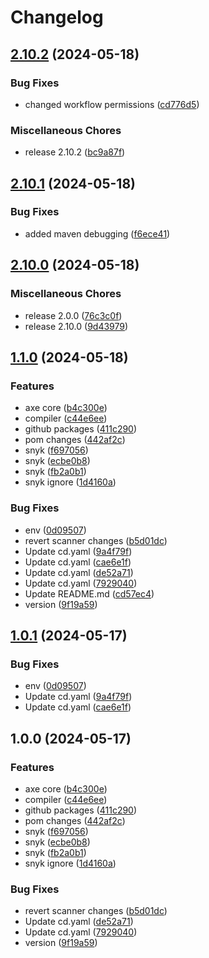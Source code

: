 # Changelog

## [2.10.2](https://github.com/dvsa/vol-accessibility-lib/compare/v2.10.1...v2.10.2) (2024-05-18)


### Bug Fixes

* changed workflow permissions ([cd776d5](https://github.com/dvsa/vol-accessibility-lib/commit/cd776d5a121fe32d76561e74a42323135f9e857d))


### Miscellaneous Chores

* release 2.10.2 ([bc9a87f](https://github.com/dvsa/vol-accessibility-lib/commit/bc9a87f49ce50c600930ac2e94c638cc8b7ce197))

## [2.10.1](https://github.com/dvsa/vol-accessibility-lib/compare/v2.10.0...v2.10.1) (2024-05-18)


### Bug Fixes

* added maven debugging ([f6ece41](https://github.com/dvsa/vol-accessibility-lib/commit/f6ece41a10916407a9fb021edb076f7f7d8b804e))

## [2.10.0](https://github.com/dvsa/vol-accessibility-lib/compare/v1.1.0...v2.10.0) (2024-05-18)


### Miscellaneous Chores

* release 2.0.0 ([76c3c0f](https://github.com/dvsa/vol-accessibility-lib/commit/76c3c0f982a6a8547a21d9cb31fb427cd0983dd7))
* release 2.10.0 ([9d43979](https://github.com/dvsa/vol-accessibility-lib/commit/9d439797a65949c2b12a3525378ade7ae447072e))

## [1.1.0](https://github.com/dvsa/vol-accessibility-lib/compare/v1.0.1...v1.1.0) (2024-05-18)


### Features

* axe core ([b4c300e](https://github.com/dvsa/vol-accessibility-lib/commit/b4c300ea36a522ef6d90fbc2332c063d62020b1c))
* compiler ([c44e6ee](https://github.com/dvsa/vol-accessibility-lib/commit/c44e6ee668ddaad23bf02b7f37665bf540e99beb))
* github packages ([411c290](https://github.com/dvsa/vol-accessibility-lib/commit/411c290ea233798573c4d27c3b07c72671bf72fb))
* pom changes ([442af2c](https://github.com/dvsa/vol-accessibility-lib/commit/442af2c7693dacea1c78f50c4b4b4687bce17ffc))
* snyk ([f697056](https://github.com/dvsa/vol-accessibility-lib/commit/f697056a07f18f78c8d2b4a1a0568d19abf432b9))
* snyk ([ecbe0b8](https://github.com/dvsa/vol-accessibility-lib/commit/ecbe0b87e823375d973723a544bdf17ba26f21e6))
* snyk ([fb2a0b1](https://github.com/dvsa/vol-accessibility-lib/commit/fb2a0b1adf603c3c927abb94ffb9c5ad167b767c))
* snyk ignore ([1d4160a](https://github.com/dvsa/vol-accessibility-lib/commit/1d4160afb14470705eda69affb6637588b2de2ec))


### Bug Fixes

* env ([0d09507](https://github.com/dvsa/vol-accessibility-lib/commit/0d0950718a2015094e80d1e6923a0fc10264c7e9))
* revert scanner changes ([b5d01dc](https://github.com/dvsa/vol-accessibility-lib/commit/b5d01dc38b3bb4142e87c5f7b59bfcf10e123bf7))
* Update cd.yaml ([9a4f79f](https://github.com/dvsa/vol-accessibility-lib/commit/9a4f79ffbc9cc2f315a2c8c2cbc1334827157b13))
* Update cd.yaml ([cae6e1f](https://github.com/dvsa/vol-accessibility-lib/commit/cae6e1f8d50fac9e6af3ecc6cb898fc5fdf9ab1d))
* Update cd.yaml ([de52a71](https://github.com/dvsa/vol-accessibility-lib/commit/de52a71d34734d013c01a28ed1d6523609a55671))
* Update cd.yaml ([7929040](https://github.com/dvsa/vol-accessibility-lib/commit/79290401fb789291ae4c34aa9b7ca235e2fb1047))
* Update README.md ([cd57ec4](https://github.com/dvsa/vol-accessibility-lib/commit/cd57ec42137e3ea1b6611380016eca6e5f265639))
* version ([9f19a59](https://github.com/dvsa/vol-accessibility-lib/commit/9f19a59444254398f03e3cc348bfbf5a934946d2))

## [1.0.1](https://github.com/dvsa/vol-accessibility-lib/compare/v1.0.0...v1.0.1) (2024-05-17)


### Bug Fixes

* env ([0d09507](https://github.com/dvsa/vol-accessibility-lib/commit/0d0950718a2015094e80d1e6923a0fc10264c7e9))
* Update cd.yaml ([9a4f79f](https://github.com/dvsa/vol-accessibility-lib/commit/9a4f79ffbc9cc2f315a2c8c2cbc1334827157b13))
* Update cd.yaml ([cae6e1f](https://github.com/dvsa/vol-accessibility-lib/commit/cae6e1f8d50fac9e6af3ecc6cb898fc5fdf9ab1d))

## 1.0.0 (2024-05-17)


### Features

* axe core ([b4c300e](https://github.com/dvsa/vol-accessibility-lib/commit/b4c300ea36a522ef6d90fbc2332c063d62020b1c))
* compiler ([c44e6ee](https://github.com/dvsa/vol-accessibility-lib/commit/c44e6ee668ddaad23bf02b7f37665bf540e99beb))
* github packages ([411c290](https://github.com/dvsa/vol-accessibility-lib/commit/411c290ea233798573c4d27c3b07c72671bf72fb))
* pom changes ([442af2c](https://github.com/dvsa/vol-accessibility-lib/commit/442af2c7693dacea1c78f50c4b4b4687bce17ffc))
* snyk ([f697056](https://github.com/dvsa/vol-accessibility-lib/commit/f697056a07f18f78c8d2b4a1a0568d19abf432b9))
* snyk ([ecbe0b8](https://github.com/dvsa/vol-accessibility-lib/commit/ecbe0b87e823375d973723a544bdf17ba26f21e6))
* snyk ([fb2a0b1](https://github.com/dvsa/vol-accessibility-lib/commit/fb2a0b1adf603c3c927abb94ffb9c5ad167b767c))
* snyk ignore ([1d4160a](https://github.com/dvsa/vol-accessibility-lib/commit/1d4160afb14470705eda69affb6637588b2de2ec))


### Bug Fixes

* revert scanner changes ([b5d01dc](https://github.com/dvsa/vol-accessibility-lib/commit/b5d01dc38b3bb4142e87c5f7b59bfcf10e123bf7))
* Update cd.yaml ([de52a71](https://github.com/dvsa/vol-accessibility-lib/commit/de52a71d34734d013c01a28ed1d6523609a55671))
* Update cd.yaml ([7929040](https://github.com/dvsa/vol-accessibility-lib/commit/79290401fb789291ae4c34aa9b7ca235e2fb1047))
* version ([9f19a59](https://github.com/dvsa/vol-accessibility-lib/commit/9f19a59444254398f03e3cc348bfbf5a934946d2))
